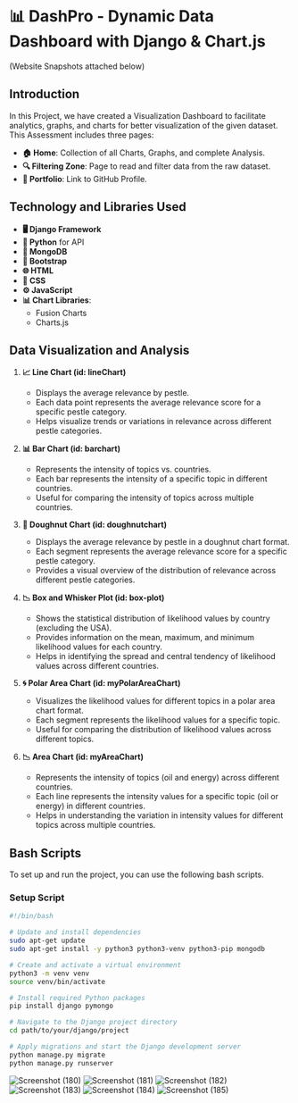 # 📊 DashPro - Dynamic Data Dashboard with Django & Chart.js

(Website Snapshots attached below)
## Introduction

In this Project, we have created a Visualization Dashboard to facilitate analytics, graphs, and charts for better visualization of the given dataset. This Assessment includes three pages:

- **🏠 Home**: Collection of all Charts, Graphs, and complete Analysis.
- **🔍 Filtering Zone**: Page to read and filter data from the raw dataset.
- **🔗 Portfolio**: Link to GitHub Profile.

## Technology and Libraries Used

- **🖥️ Django Framework**
- **🐍 Python** for API
- **🍃 MongoDB**
- **🎨 Bootstrap**
- **🌐 HTML**
- **🎨 CSS**
- **⚙️ JavaScript**
- **📊 Chart Libraries**:
  - Fusion Charts
  - Charts.js

## Data Visualization and Analysis

1. **📈 Line Chart (id: lineChart)**
   - Displays the average relevance by pestle.
   - Each data point represents the average relevance score for a specific pestle category.
   - Helps visualize trends or variations in relevance across different pestle categories.

2. **📊 Bar Chart (id: barchart)**
   - Represents the intensity of topics vs. countries.
   - Each bar represents the intensity of a specific topic in different countries.
   - Useful for comparing the intensity of topics across multiple countries.

3. **🍩 Doughnut Chart (id: doughnutchart)**
   - Displays the average relevance by pestle in a doughnut chart format.
   - Each segment represents the average relevance score for a specific pestle category.
   - Provides a visual overview of the distribution of relevance across different pestle categories.

4. **📉 Box and Whisker Plot (id: box-plot)**
   - Shows the statistical distribution of likelihood values by country (excluding the USA).
   - Provides information on the mean, maximum, and minimum likelihood values for each country.
   - Helps in identifying the spread and central tendency of likelihood values across different countries.

5. **🌀 Polar Area Chart (id: myPolarAreaChart)**
   - Visualizes the likelihood values for different topics in a polar area chart format.
   - Each segment represents the likelihood values for a specific topic.
   - Useful for comparing the distribution of likelihood values across different topics.

6. **📉 Area Chart (id: myAreaChart)**
   - Represents the intensity of topics (oil and energy) across different countries.
   - Each line represents the intensity values for a specific topic (oil or energy) in different countries.
   - Helps in understanding the variation in intensity values for different topics across multiple countries.

## Bash Scripts

To set up and run the project, you can use the following bash scripts.

### Setup Script

```bash
#!/bin/bash

# Update and install dependencies
sudo apt-get update
sudo apt-get install -y python3 python3-venv python3-pip mongodb

# Create and activate a virtual environment
python3 -m venv venv
source venv/bin/activate

# Install required Python packages
pip install django pymongo

# Navigate to the Django project directory
cd path/to/your/django/project

# Apply migrations and start the Django development server
python manage.py migrate
python manage.py runserver
```

![Screenshot (180)](https://github.com/Alfastrek/DashboardPro/assets/93537649/11b9067c-0f6b-4b66-ac6c-03537c7e1834)
![Screenshot (181)](https://github.com/Alfastrek/DashboardPro/assets/93537649/63b5aae0-983b-4588-978e-bbf6b642c9e5)
![Screenshot (182)](https://github.com/Alfastrek/DashboardPro/assets/93537649/d6d037da-198d-40cc-9ce1-e771a4fbb1c8)
![Screenshot (183)](https://github.com/Alfastrek/DashboardPro/assets/93537649/a931eead-9c24-4363-859c-e0808555febe)
![Screenshot (184)](https://github.com/Alfastrek/DashboardPro/assets/93537649/d97b9047-12f3-47b1-9a6d-c12c0948c423)
![Screenshot (185)](https://github.com/Alfastrek/DashboardPro/assets/93537649/1bd2aae6-26f8-4d27-b2cf-458c4219095d)

